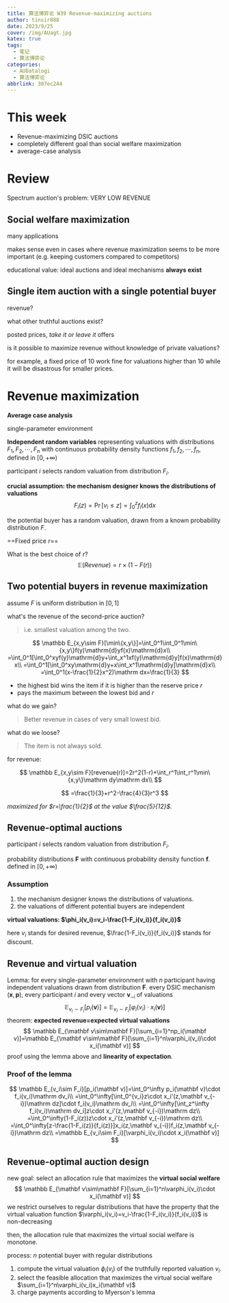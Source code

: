 ```yaml
---
title: 算法博弈论 W39 Revenue-maximizing auctions
author: tinsir888
date: 2023/9/25
cover: /img/AUagt.jpg
katex: true
tags:
  - 笔记
  - 算法博弈论
categories:
  - AUDatalogi
  - 算法博弈论
abbrlink: 307ec244
---
```


# This week

- Revenue-maximizing DSIC auctions
- completely different goal than social welfare maximization
- average-case analysis

# Review

Spectrum auction's problem: VERY LOW REVENUE

## Social welfare maximization

many applications

makes sense even in cases where revenue maximization seems to be more important (e.g. keeping customers compared to competitors)

educational value: ideal auctions and ideal mechanisms **always exist**

## Single item auction with a single potential buyer

revenue?

what other truthful auctions exist?

posted prices, *take it or leave it* offers

is it possible to maximize revenue without knowledge of private valuations?

for example, a fixed price of 10 work fine for valuations higher than 10 while it will be disastrous for smaller prices.

# Revenue maximization

**Average case analysis**

single-parameter environment

**Independent random variables** representing valuations with distributions $F_1,F_2,\cdots,F_n$ with continuous probability density functions $f_1,f_2,\cdots,f_n$, defined in $[0,+\infty)$

participant $i$ selects random valuation from distribution $F_i$.

**crucial assumption: the mechanism designer knows the distributions of valuations**
$$
F_i(z)=\Pr[v_i\le z]=\int_0^zf_i(x)\mathrm dx
$$


the potential buyer has a random valuation, drawn from a known probability distribution $F$.

==Fixed price $r$==

What is the best choice of $r$?
$$
\mathbb E(Revenue)=r\times(1-F(r))
$$

## Two potential buyers in revenue maximization

assume $F$ is uniform distribution in $[0,1]$

what's the revenue of the second-price auction?

> i.e. smallest valuation among the two.

$$
\mathbb E_{x,y\sim F}[\min\{x,y\}]=\int_0^1\int_0^1\min\{x,y\}f(y)\mathrm{d}yf(x)\mathrm{d}x\\
=\int_0^1[\int_0^xyf(y)\mathrm{d}y+\int_x^1xf(y)\mathrm{d}y]f(x)\mathrm{d}x\\
=\int_0^1[\int_0^xy\mathrm{d}y+x\int_x^1\mathrm{d}y]\mathrm{d}x\\
=\int_0^1(x-\frac{1}{2}x^2)\mathrm dx=\frac{1}{3}
$$

- the highest bid wins the item if it is higher than the reserve price $r$
- pays the maximum between the lowest bid and $r$

what do we gain?

> Better revenue in cases of very small lowest bid.

what do we loose?

> The item is not always sold.

for revenue:

$$
\mathbb E_{x,y\sim F}[revenue(r)]=2r^2(1-r)+\int_r^1\int_r^1\min\{x,y\}\mathrm dy\mathrm dx\\
$$

$$
=\frac{1}{3}+r^2-\frac{4}{3}r^3
$$

*maximized for $r=\frac{1}{2}$ at the value $\frac{5}{12}$.*

## Revenue-optimal auctions

participant $i$ selects random valuation from distribution $F_i$.

probability distributions $\mathbf F$ with continuous probability density function $\mathbf f$. defined in $[0,+\infty)$

### Assumption

1. the mechanism designer knows the distributions of valuations.
2. the valuations of different potential buyers are independent

**virtual valuations: $\phi_i(v_i)=v_i-\frac{1-F_i(v_i)}{f_i(v_i)}$**

here $v_i$ stands for desired revenue, $\frac{1-F_i(v_i)}{f_i(v_i)}$ stands for discount.

## Revenue and virtual valuation

Lemma: for every single-parameter environment with $n$ participant having independent valuations drawn from distribution $\mathbf F$. every DSIC mechanism $(\mathbf x,\mathbf p)$, every participant $i$ and every vector $\mathbf v_{-i}$ of valuations
$$
\mathbb E_{v_i\sim F_i}[p_i(\mathbf v)]=\mathbb E_{v_i\sim F_i}[\varphi_i(v_i)\cdot x_i(\mathbf v)]
$$
theorem: **expected revenue=expected virtual valuations**
$$
\mathbb E_{\mathbf v\sim\mathbf F}[\sum_{i=1}^np_i(\mathbf v)]=\mathbb E_{\mathbf v\sim\mathbf F}[\sum_{i=1}^n\varphi_i(v_i)\cdot x_i(\mathbf v)]
$$
proof using the lemma above and **linearity of expectation**.

### Proof of the lemma

$$
\mathbb E_{v_i\sim F_i}[p_i(\mathbf v)]=\int_0^\infty p_i(\mathbf v)\cdot f_i(v_i)\mathrm dv_i\\
=\int_0^\infty[\int_0^{v_i}z\cdot x_i'(z,\mathbf v_{-i})\mathrm dz]\cdot f_i(v_i)\mathrm dv_i\\
=\int_0^\infty[\int_z^\infty f_i(v_i)\mathrm dv_i]z\cdot x_i'(z,\mathbf v_{-i})\mathrm dz\\
=\int_0^\infty(1-F_i(z))z\cdot x_i'(z,\mathbf v_{-i})\mathrm dz\\
=\int_0^\infty[z-\frac{1-F_i(z)}{f_i(z)}]x_i(z,\mathbf v_{-i})f_i(z,\mathbf v_{-i})\mathrm dz\\
=\mathbb E_{v_i\sim F_i}[\varphi_i(v_i)\cdot x_i(\mathbf v)]
$$

## Revenue-optimal auction design

new goal: select an allocation rule that maximizes the **virtual social welfare**
$$
\mathbb E_{\mathbf v\sim\mathbf F}[\sum_{i=1}^n\varphi_i(v_i)\cdot x_i(\mathbf v)]
$$
we restrict ourselves to regular distributions that have the property that the virtual valuation function $\varphi_i(v_i)=v_i-\frac{1-F_i(v_i)}{f_i(v_i)}$ is non-decreasing

then, the allocation rule that maximizes the virtual social welfare is monotone.

process: $n$ potential buyer with regular distributions

1. compute the virtual valuation $\phi_i(v_i)$ of the truthfully reported valuation $v_i$.
2. select the feasible allocation that maximizes the virtual social welfare $\sum_{i=1}^n\varphi_i(v_i)x_i(\mathbf v)$
3. charge payments according to Myerson's lemma